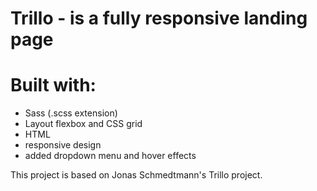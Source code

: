 # Trillo - is a fully responsive landing page

# Built with:
 - Sass (.scss extension)
 - Layout flexbox and CSS grid
 - HTML
 - responsive design
 - added dropdown menu and hover effects
 
 This project is based on Jonas Schmedtmann's Trillo project. 

